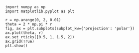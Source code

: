     import numpy as np
    import matplotlib.pyplot as plt

    r = np.arange(0, 2, 0.01)
    theta = 2 * np.pi * r
    fig, ax = plt.subplots(subplot_kw={'projection': 'polar'})
    ax.plot(theta, r)
    ax.set_rticks([0.5, 1, 1.5, 2])
    ax.grid(True)
    plt.show()
